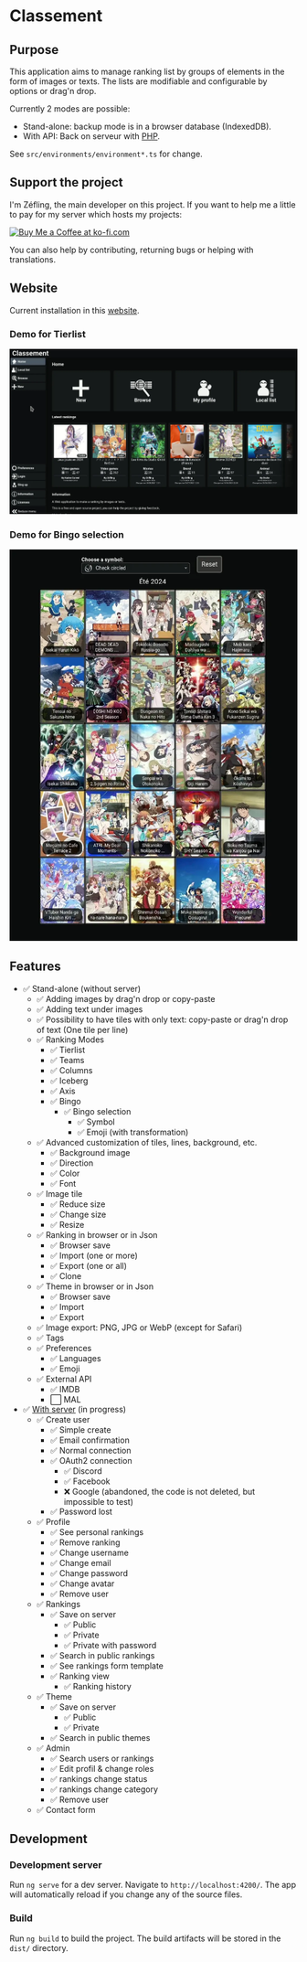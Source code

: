 # Classement

## Purpose

This application aims to manage ranking list by groups of elements in the form of images or texts.
The lists are modifiable and configurable by options or drag'n drop.

Currently 2 modes are possible:

-   Stand-alone: backup mode is in a browser database (IndexedDB).
-   With API: Back on serveur with [PHP](https://git.ikilote.net/classement/serveur).

See `src/environments/environment*.ts` for change.

## Support the project

I'm Zéfling, the main developer on this project. If you want to help me a little to pay for my server which hosts my projects:

<a href='https://ko-fi.com/Z8Z7XW9H2' target='_blank'><img height='36' style='border:0px;height:36px;' src='https://storage.ko-fi.com/cdn/kofi3.png?v=3' border='0' alt='Buy Me a Coffee at ko-fi.com' /></a>

You can also help by contributing, returning bugs or helping with translations.

## Website

Current installation in this [website](https://classement.org/).

### Demo for Tierlist

![Demo for Tierlist](demo/demo_tierlist.webp 'Demo for Tierlist')

### Demo for Bingo selection

![Demo for Bingo selection](demo/demo_bingo.webp 'Demo for Bingo selection')

## Features

-   ✅ Stand-alone (without server)
    -   ✅ Adding images by drag'n drop or copy-paste
    -   ✅ Adding text under images
    -   ✅ Possibility to have tiles with only text: copy-paste or drag'n drop of text (One tile per line)
    -   ✅ Ranking Modes
        -   ✅ Tierlist
        -   ✅ Teams
        -   ✅ Columns
        -   ✅ Iceberg
        -   ✅ Axis
        -   ✅ Bingo
            -   ✅ Bingo selection
                -   ✅ Symbol
                -   ✅ Emoji (with transformation)
    -   ✅ Advanced customization of tiles, lines, background, etc.
        -   ✅ Background image
        -   ✅ Direction
        -   ✅ Color
        -   ✅ Font
    -   ✅ Image tile
        -   ✅ Reduce size
        -   ✅ Change size
        -   ✅ Resize
    -   ✅ Ranking in browser or in Json
        -   ✅ Browser save
        -   ✅ Import (one or more)
        -   ✅ Export (one or all)
        -   ✅ Clone
    -   ✅ Theme in browser or in Json
        -   ✅ Browser save
        -   ✅ Import
        -   ✅ Export
    -   ✅ Image export: PNG, JPG or WebP (except for Safari)
    -   ✅ Tags
    -   ✅ Preferences
        -   ✅ Languages
        -   ✅ Emoji
    -   ✅ External API
        -   ✅ IMDB
        -   ⬜ MAL
-   ✅ [With server](https://git.ikilote.net/classement/serveur) (in progress)
    -   ✅ Create user
        -   ✅ Simple create
        -   ✅ Email confirmation
        -   ✅ Normal connection
        -   ✅ OAuth2 connection
            -   ✅ Discord
            -   ✅ Facebook
            -   ❌ Google (abandoned, the code is not deleted, but impossible to test)
        -   ✅ Password lost
    -   ✅ Profile
        -   ✅ See personal rankings
        -   ✅ Remove ranking
        -   ✅ Change username
        -   ✅ Change email
        -   ✅ Change password
        -   ✅ Change avatar
        -   ✅ Remove user
    -   ✅ Rankings
        -   ✅ Save on server
            -   ✅ Public
            -   ✅ Private
            -   ✅ Private with password
        -   ✅ Search in public rankings
        -   ✅ See rankings form template
        -   ✅ Ranking view
            -   ✅ Ranking history
    -   ✅ Theme
        -   ✅ Save on server
            -   ✅ Public
            -   ✅ Private
        -   ✅ Search in public themes
    -   ✅ Admin
        -   ✅ Search users or rankings
        -   ✅ Edit profil & change roles
        -   ✅ rankings change status
        -   ✅ rankings change category
        -   ✅ Remove user
    -   ✅ Contact form

## Development

### Development server

Run `ng serve` for a dev server. Navigate to `http://localhost:4200/`. The app will automatically reload if you change any of the source files.

### Build

Run `ng build` to build the project. The build artifacts will be stored in the `dist/` directory.
